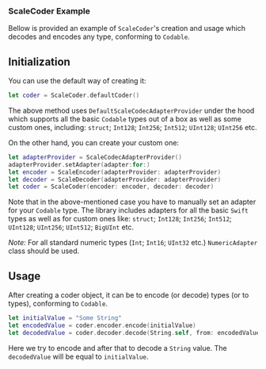 ### ScaleCoder Example

Bellow is provided an example of `ScaleCoder`'s creation and usage which decodes and encodes any type, conforming to `Codable`.

## Initialization

You can use the default way of creating it:

```Swift
let coder = ScaleCoder.defaultCoder()
```
The above method uses `DefaultScaleCodecAdapterProvider` under the hood
which supports all the basic `Codable` types out of a box as well as some
custom ones, including: `struct`; `Int128`; `Int256`; `Int512`; `UInt128`; `UInt256` etc.

On the other hand, you can create your custom one:

```Swift
let adapterProvider = ScaleCodecAdapterProvider()
adapterProvider.setAdapter(adapter:for:)
let encoder = ScaleEncoder(adapterProvider: adapterProvider)
let decoder = ScaleDecoder(adapterProvider: adapterProvider)
let coder = ScaleCoder(encoder: encoder, decoder: decoder)
```
Note that in the above-mentioned case you have to manually set an adapter for your `Codable` type.
The library includes adapters for all the basic `Swift` types as well as for custom ones like:
`struct`; `Int128`; `Int256`; `Int512`; `UInt128`; `UInt256`; `UInt512`; `BigUInt` etc.

*Note:* For all standard numeric types (`Int`; `Int16`; `UInt32` etc.) `NumericAdapter` class should be used.

## Usage

After creating a coder object, it can be to encode (or decode) types (or to types), conforming to `Codable`.

```Swift
let initialValue = "Some String"
let encodedValue = coder.encoder.encode(initialValue)
let decodedValue = coder.decoder.decode(String.self, from: encodedValue)
```

Here we try to encode and after that to decode a `String` value. The `decodedValue` will be equal to `initialValue`.